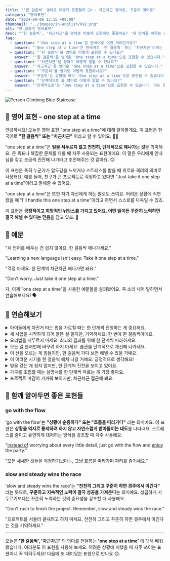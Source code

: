 ```yaml
---
title: "'한 걸음씩' 영어로 어떻게 표현할까 🚶‍♂️ - 차근차근 영어로, 꾸준히 영어로"
category: "영어표현"
date: "2024-09-08 13:15 +09:00"
thumbnail: "../images/in-english/092.png"
alt: "한 걸음씩 영어표현"
desc: "'한 걸음씩', '차근차근'을 영어로 어떻게 표현하면 좋을까요? '새 언어를 배우는 건 쉽지 않아요. 한 걸음씩 해나가세요.', '걱정 마세요. 한 단계씩 차근차근 해나가면 돼요.' 등을 영어로 표현하는 법을 배워봅시다. 다양한 예문을 통해서 연습하고 본인의 표현으로 만들어 보세요."
faq:
  - question: "'One step at a time'은 한국어로 어떤 의미인가요?"
    answer: "'One step at a time'은 한국어로 '한 걸음씩' 또는 '차근차근'이라는 의미입니다. 일을 서두르지 않고 천천히, 단계적으로 해나가는 것을 의미합니다."
  - question: "'한 걸음씩'을 영어로 어떻게 표현할 수 있나요?"
    answer: "'한 걸음씩'은 영어로 'One step at a time'으로 표현할 수 있습니다."
  - question: "'차근차근'을 영어로 어떻게 말할 수 있나요?"
    answer: "'차근차근'은 영어로 'One step at a time'으로 표현할 수 있습니다."
  - question: "'꾸준히'를 영어로 어떻게 표현하나요?"
    answer: "'꾸준히'는 상황에 따라 'One step at a time'으로 표현할 수 있습니다. 특히 일을 천천히 꾸준히 해나가는 맥락에서 사용할 수 있습니다."
  - question: "'단계적으로'를 영어로 어떻게 말할 수 있나요?"
    answer: "'단계적으로'는 'One step at a time'으로 표현할 수 있습니다. 이는 일을 순차적으로, 단계별로 진행한다는 의미를 담고 있습니다."
---
```


![Person Climbing Blue Staircase](../images/in-english/092-1.avif)

## 🌟 영어 표현 - one step at a time

안녕하세요! 오늘은 영어 표현 "one step at a time"에 대해 알아볼게요. 이 표현은 한국어로 **"한 걸음씩" 또는 "차근차근"** 이라고 할 수 있어요. 🚶‍♂️

"one step at a time"은 **일을 서두르지 않고 천천히, 단계적으로 해나가는 것**을 의미해요. 큰 목표나 복잡한 문제를 다룰 때 자주 사용되는 표현이에요. 이 말은 우리에게 인내심을 갖고 조금씩 진전해 나가라고 조언해주는 것 같아요. 😌

이 표현은 특히 누군가가 압도감을 느끼거나 스트레스를 받을 때 위로와 격려의 의미로 사용돼요. 예를 들어, 친구가 큰 프로젝트로 걱정하고 있다면 "Just take it one step at a time"이라고 말해줄 수 있어요.

"one step at a time"은 또한 자기 자신에게 하는 말로도 쓰여요. 어려운 상황에 직면했을 때 "I'll handle this one step at a time"이라고 하면서 스스로를 다독일 수 있죠.

이 표현은 **긍정적이고 희망적인 뉘앙스를 가지고 있어요. 어떤 일이든 꾸준히 노력하면 결국 해낼 수 있다는 믿음**을 담고 있죠. 🌟

<script async src="https://pagead2.googlesyndication.com/pagead/js/adsbygoogle.js?client=ca-pub-1465612013356152"
     crossorigin="anonymous"></script>
<!-- engple-horizontal-ad -->

<ins class="adsbygoogle"
     style="display:block"
     data-ad-client="ca-pub-1465612013356152"
     data-ad-slot="2106896038"
     data-ad-format="auto"
     data-full-width-responsive="true"></ins>

<script>
     (adsbygoogle = window.adsbygoogle || []).push({});
</script>

## 📖 예문

"새 언어를 배우는 건 쉽지 않아요. 한 걸음씩 해나가세요."

"Learning a new language isn't easy. Take it one step at a time."

"걱정 마세요. 한 단계씩 차근차근 해나가면 돼요."

"Don't worry. Just take it one step at a time."

자, 이제 "one step at a time"을 사용한 예문들을 살펴봤어요. 꼭 소리 내어 말하면서 연습해보세요! 🗣️

## 💬 연습해보기

<details>
<summary>아이들에게 자전거 타는 법을 가르칠 때는 한 단계씩 진행하는 게 중요해요.</summary>
<span>When teaching kids to ride a bike, it's important to go one step at a time.</span>
</details>

<details>
<summary>새 사업을 시작하게 되어 들뜬 걸 알지만, 기억하세요: 한 번에 한 걸음씩이에요.</summary>
<span>I know you're <a href="/blog/in-english/003.excited-to-do/">excited to</a> start your new business, but remember: one step at a time.</span>
</details>

<details>
<summary>요리법을 서두르지 마세요. 최고의 결과를 위해 한 단계씩 따라하세요.</summary>
<span>Don't rush through the recipe. Follow it one step at a time for the best results.</span>
</details>

<details>
<summary>모든 걸 한꺼번에 바꾸려 하지 마세요. 습관을 단계적으로 개선해 나가세요.</summary>
<span>Don't <a href="/blog/in-english/117.try-to/">try to</a> change everything at once. Improve your habits one step at a time.</span>
</details>

<details>
<summary>이 산을 오르는 게 힘들지만, 한 걸음씩 가다 보면 해낼 수 있을 거예요.</summary>
<span>Climbing this mountain is <a href="/blog/in-english/183.tough/">tough</a> but we'll make it if we go one step at a time.</span>
</details>

<details>
<summary>이 어려운 시기를 한 걸음씩 헤쳐 나갈 거예요. 긍정적으로 생각해요!</summary>
<span>We'll get through this difficult period one step at a time. Stay positive!</span>
</details>

<details>
<summary>빚을 갚는 게 쉽지 않지만, 한 단계씩 진전을 보이고 있어요.</summary>
<span>Getting out of debt isn't easy, but we're making progress one step at a time.</span>
</details>

<details>
<summary>가구를 조립할 때는 설명서를 한 단계씩 따르는 게 가장 좋아요.</summary>
<span>When assembling furniture, it's best to follow the instructions one step at a time.</span>
</details>

<details>
<summary>프로젝트 마감이 가까워 보이지만, 차근차근 접근해 봐요.</summary>
<span>I know the project deadline seems close, but let's approach it one step at a time.</span>
</details>

## 🤝 함께 알아두면 좋은 표현들

### go with the flow

'go with the flow'는 **"상황에 순응하다" 또는 "흐름을 따라가다"** 라는 의미예요. 이 표현은 **상황을 억지로 통제하려 하지 않고 자연스럽게 받아들이는 태도**를 나타내요. 스트레스를 줄이고 유연하게 대처하는 방식을 강조할 때 자주 사용해요.

"[Instead of](/blog/in-english/169.instead-of/) worrying about every little detail, just go with the flow and <a href="/blog/in-english/128.enjoy-ing/">enjoy</a> the party."

"모든 세세한 것들을 걱정하기보다는, 그냥 흐름을 따라가며 파티를 즐기세요."

### slow and steady wins the race

'slow and steady wins the race'는 **"천천히 그리고 꾸준히 하면 경주에서 이긴다"** 라는 뜻으로, **꾸준하고 지속적인 노력이 결국 성공을 가져온다**는 의미예요. 성급하게 서두르기보다는 꾸준히 노력하는 것의 중요성을 강조할 때 사용해요.

"Don't rush to finish the project. Remember, slow and steady wins the race."

"프로젝트를 서둘러 끝내려고 하지 마세요. 천천히 그리고 꾸준히 하면 경주에서 이긴다는 것을 기억하세요."

---

오늘은 **'한 걸음씩', '차근차근'** 의 의미를 전달하는 **'one step at a time'** 에 대해 배워봤습니다. 여러분도 이 표현을 사용해 보세요. 어려운 상황에 처했을 때 자주 쓰이는 표현이니 꼭 익혀두세요! 다음에 또 재미있는 표현으로 만나요 😊.
